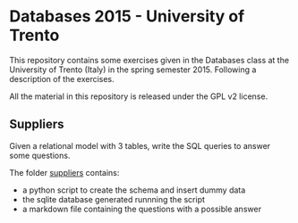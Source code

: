 # Databases 2015 - University of Trento
This repository contains some exercises given in the Databases class at the University of Trento (Italy)
in the spring semester 2015. Following a description of the exercises.

All the material in this repository is released under the GPL v2 license.

## Suppliers
Given a relational model with 3 tables, write the SQL queries to answer some questions.

The folder [suppliers](suppliers) contains:
  * a python script to create the schema and insert dummy data
  * the sqlite database generated runnning the script
  * a markdown file containing the questions with a possible answer
